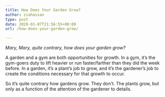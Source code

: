 ```yaml
---
title: How Does Your Garden Grow?
author: ziahassan
type: post
date: 2020-01-07T21:56:55+00:00
url: /how-does-your-garden-grow/

---
```

_Mary, Mary, quite contrary, how does your garden grow?_

A garden and a gym are both opportunities for growth. In a gym, it’s the gym-goers duty to lift heavier or run faster/farther than they did the week before. In a garden, it’s a plant’s job to grow, and it’s the gardener’s job to create the conditions necessary for that growth to occur.

So it’s quite contrary how gardens grow. They don’t. The plants grow, but only as a function of the attention of the gardener to details.